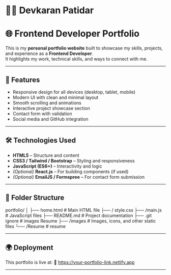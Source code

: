 # 👨‍💻 Devkaran Patidar 
# 🌐 Frontend Developer Portfolio

This is my **personal portfolio website** built to showcase my skills, projects, and experience as a **Frontend Developer**.  
It highlights my work, technical skills, and ways to connect with me.

---

## 🚀 Features

- Responsive design for all devices (desktop, tablet, mobile)  
- Modern UI with clean and minimal layout  
- Smooth scrolling and animations  
- Interactive project showcase section  
- Contact form with validation  
- Social media and GitHub integration  

---

## 🛠️ Technologies Used

- **HTML5** – Structure and content  
- **CSS3 / Tailwind / Bootstrap** – Styling and responsiveness  
- **JavaScript (ES6+)** – Interactivity and logic  
- *(Optional)* **React.js** – For building components (if used)  
- *(Optional)* **EmailJS / Formspree** – For contact form submission  

---

## 📁 Folder Structure
portfolio/
│
├── home.html # Main HTML file
├── / style.css
├── /main.js # JavaScript files 
├── README.md # Project documentation
├── .git ignore # images Resume
├── /images # Images, icons, and other static files
└──  /Resume # resume

---

## 🌍 Deployment

This portfolio is live at:
🔗 https://your-portfolio-link.netlify.app

---

